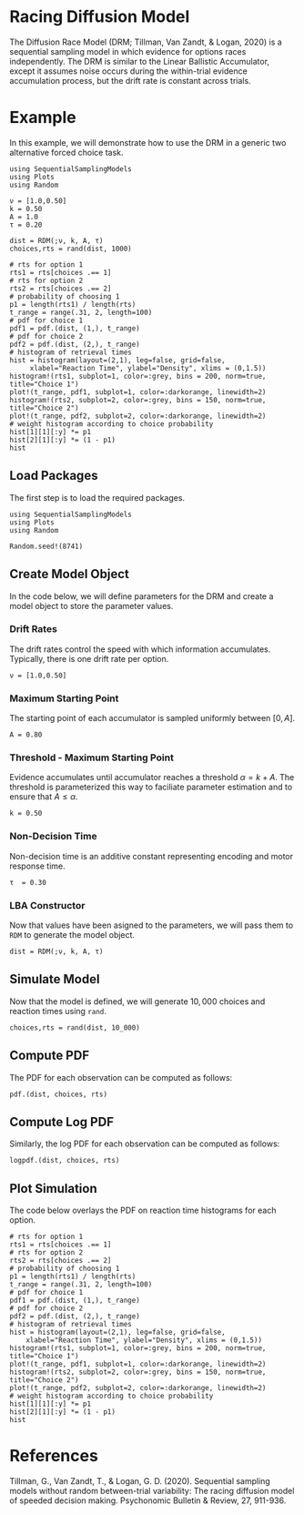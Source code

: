 # Racing Diffusion Model

The Diffusion Race Model (DRM; Tillman, Van Zandt, & Logan, 2020) is a sequential sampling model in which evidence for options races independently. The DRM is similar to the Linear Ballistic Accumulator, except it assumes noise occurs during the within-trial evidence accumulation process, but the drift rate is constant across trials. 

# Example
In this example, we will demonstrate how to use the DRM in a generic two alternative forced choice task. 
```@setup drm
using SequentialSamplingModels
using Plots
using Random

ν = [1.0,0.50]
k = 0.50
A = 1.0
τ = 0.20

dist = RDM(;ν, k, A, τ)
choices,rts = rand(dist, 1000)

# rts for option 1
rts1 = rts[choices .== 1]
# rts for option 2 
rts2 = rts[choices .== 2]
# probability of choosing 1
p1 = length(rts1) / length(rts)
t_range = range(.31, 2, length=100)
# pdf for choice 1
pdf1 = pdf.(dist, (1,), t_range)
# pdf for choice 2
pdf2 = pdf.(dist, (2,), t_range)
# histogram of retrieval times
hist = histogram(layout=(2,1), leg=false, grid=false,
     xlabel="Reaction Time", ylabel="Density", xlims = (0,1.5))
histogram!(rts1, subplot=1, color=:grey, bins = 200, norm=true, title="Choice 1")
plot!(t_range, pdf1, subplot=1, color=:darkorange, linewidth=2)
histogram!(rts2, subplot=2, color=:grey, bins = 150, norm=true, title="Choice 2")
plot!(t_range, pdf2, subplot=2, color=:darkorange, linewidth=2)
# weight histogram according to choice probability
hist[1][1][:y] *= p1
hist[2][1][:y] *= (1 - p1)
hist
```

## Load Packages
The first step is to load the required packages.

```@example drm
using SequentialSamplingModels
using Plots
using Random

Random.seed!(8741)
```
## Create Model Object
In the code below, we will define parameters for the DRM and create a model object to store the parameter values. 

### Drift Rates

The drift rates control the speed with which information accumulates. Typically, there is one drift rate per option. 

```@example drm
ν = [1.0,0.50]
```

### Maximum Starting Point

The starting point of each accumulator is sampled uniformly between $[0,A]$.

```@example drm 
A = 0.80
```
### Threshold - Maximum Starting Point

Evidence accumulates until accumulator reaches a threshold $\alpha = k +A$. The threshold is parameterized this way to faciliate parameter estimation and to ensure that $A \le \alpha$.
```@example drm 
k = 0.50
```
### Non-Decision Time

Non-decision time is an additive constant representing encoding and motor response time. 
```@example drm 
τ  = 0.30
```
### LBA Constructor 

Now that values have been asigned to the parameters, we will pass them to `RDM` to generate the model object.

```@example drm 
dist = RDM(;ν, k, A, τ)
```
## Simulate Model

Now that the model is defined, we will generate $10,000$ choices and reaction times using `rand`. 

 ```@example drm 
 choices,rts = rand(dist, 10_000)
```
## Compute PDF
The PDF for each observation can be computed as follows:
 ```@example drm 
pdf.(dist, choices, rts)
```

## Compute Log PDF
Similarly, the log PDF for each observation can be computed as follows:

 ```@example drm 
logpdf.(dist, choices, rts)
```

## Plot Simulation
The code below overlays the PDF on reaction time histograms for each option.
 ```@example drm 
# rts for option 1
rts1 = rts[choices .== 1]
# rts for option 2 
rts2 = rts[choices .== 2]
# probability of choosing 1
p1 = length(rts1) / length(rts)
t_range = range(.31, 2, length=100)
# pdf for choice 1
pdf1 = pdf.(dist, (1,), t_range)
# pdf for choice 2
pdf2 = pdf.(dist, (2,), t_range)
# histogram of retrieval times
hist = histogram(layout=(2,1), leg=false, grid=false,
     xlabel="Reaction Time", ylabel="Density", xlims = (0,1.5))
histogram!(rts1, subplot=1, color=:grey, bins = 200, norm=true, title="Choice 1")
plot!(t_range, pdf1, subplot=1, color=:darkorange, linewidth=2)
histogram!(rts2, subplot=2, color=:grey, bins = 150, norm=true, title="Choice 2")
plot!(t_range, pdf2, subplot=2, color=:darkorange, linewidth=2)
# weight histogram according to choice probability
hist[1][1][:y] *= p1
hist[2][1][:y] *= (1 - p1)
hist
```
# References

Tillman, G., Van Zandt, T., & Logan, G. D. (2020). Sequential sampling
models without random between-trial variability: The racing diffusion model
of speeded decision making. Psychonomic Bulletin & Review, 27, 911-936.
